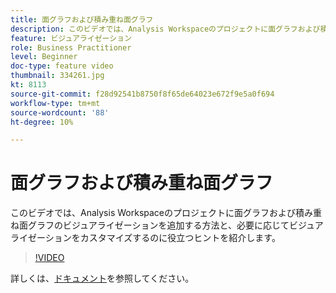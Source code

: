 ```yaml
---
title: 面グラフおよび積み重ね面グラフ
description: このビデオでは、Analysis Workspaceのプロジェクトに面グラフおよび積み重ね面グラフのビジュアライゼーションを追加する方法と、必要に応じてビジュアライゼーションをカスタマイズするのに役立つヒントを紹介します。
feature: ビジュアライゼーション
role: Business Practitioner
level: Beginner
doc-type: feature video
thumbnail: 334261.jpg
kt: 8113
source-git-commit: f28d92541b8750f8f65de64023e672f9e5a0f694
workflow-type: tm+mt
source-wordcount: '88'
ht-degree: 10%

---
```



# 面グラフおよび積み重ね面グラフ

このビデオでは、Analysis Workspaceのプロジェクトに面グラフおよび積み重ね面グラフのビジュアライゼーションを追加する方法と、必要に応じてビジュアライゼーションをカスタマイズするのに役立つヒントを紹介します。

>[!VIDEO](https://video.tv.adobe.com/v/334261/?quality=12&learn=on)

詳しくは、[ドキュメント](https://experienceleague.adobe.com/docs/analytics/analyze/analysis-workspace/visualizations/area.html?lang=en#)を参照してください。
